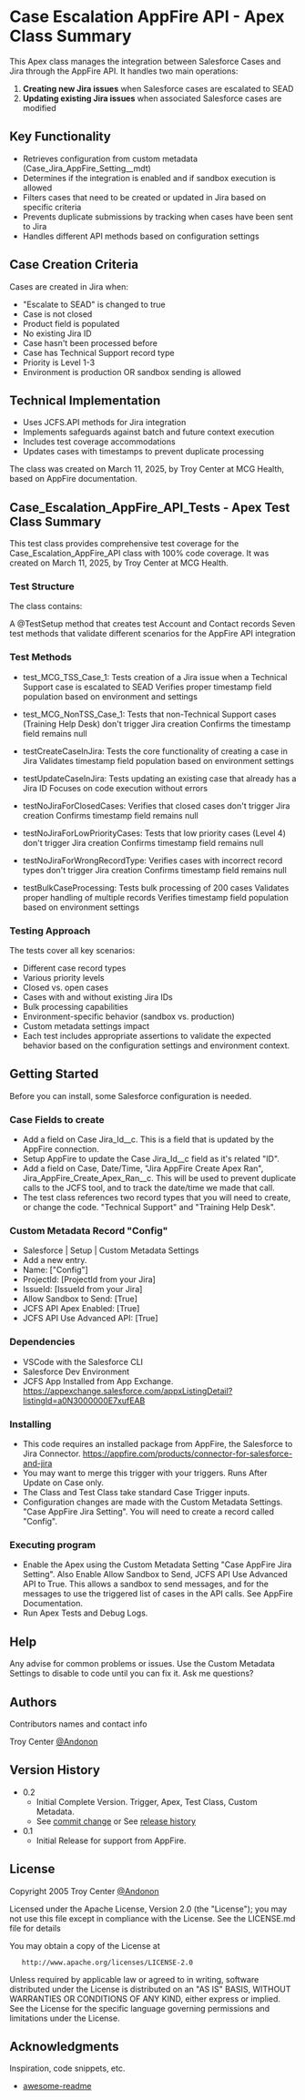 # Case Escalation AppFire API - Apex Class Summary

This Apex class manages the integration between Salesforce Cases and Jira through the AppFire API. It handles two main operations:

1. **Creating new Jira issues** when Salesforce cases are escalated to SEAD
2. **Updating existing Jira issues** when associated Salesforce cases are modified

## Key Functionality

- Retrieves configuration from custom metadata (Case_Jira_AppFire_Setting__mdt)
- Determines if the integration is enabled and if sandbox execution is allowed
- Filters cases that need to be created or updated in Jira based on specific criteria
- Prevents duplicate submissions by tracking when cases have been sent to Jira
- Handles different API methods based on configuration settings

## Case Creation Criteria
Cases are created in Jira when:
- "Escalate to SEAD" is changed to true
- Case is not closed
- Product field is populated
- No existing Jira ID
- Case hasn't been processed before
- Case has Technical Support record type
- Priority is Level 1-3
- Environment is production OR sandbox sending is allowed

## Technical Implementation
- Uses JCFS.API methods for Jira integration
- Implements safeguards against batch and future context execution
- Includes test coverage accommodations
- Updates cases with timestamps to prevent duplicate processing

The class was created on March 11, 2025, by Troy Center at MCG Health, based on AppFire documentation.

## Case_Escalation_AppFire_API_Tests - Apex Test Class Summary
This test class provides comprehensive test coverage for the Case_Escalation_AppFire_API class with 100% code coverage. It was created on March 11, 2025, by Troy Center at MCG Health.

### Test Structure
The class contains:

A @TestSetup method that creates test Account and Contact records
Seven test methods that validate different scenarios for the AppFire API integration

### Test Methods
* test_MCG_TSS_Case_1:
Tests creation of a Jira issue when a Technical Support case is escalated to SEAD
Verifies proper timestamp field population based on environment and settings

* test_MCG_NonTSS_Case_1: 
Tests that non-Technical Support cases (Training Help Desk) don't trigger Jira creation
Confirms the timestamp field remains null

* testCreateCaseInJira: 
Tests the core functionality of creating a case in Jira
Validates timestamp field population based on environment settings

* testUpdateCaseInJira: 
Tests updating an existing case that already has a Jira ID
Focuses on code execution without errors

* testNoJiraForClosedCases: 
Verifies that closed cases don't trigger Jira creation
Confirms timestamp field remains null

* testNoJiraForLowPriorityCases: 
Tests that low priority cases (Level 4) don't trigger Jira creation
Confirms timestamp field remains null

* testNoJiraForWrongRecordType: 
Verifies cases with incorrect record types don't trigger Jira creation
Confirms timestamp field remains null

* testBulkCaseProcessing: 
Tests bulk processing of 200 cases
Validates proper handling of multiple records
Verifies timestamp field population based on environment settings

### Testing Approach
The tests cover all key scenarios:
* Different case record types
* Various priority levels
* Closed vs. open cases
* Cases with and without existing Jira IDs
* Bulk processing capabilities
* Environment-specific behavior (sandbox vs. production)
* Custom metadata settings impact
* Each test includes appropriate assertions to validate the expected behavior based on the configuration settings and environment context.

## Getting Started
Before you can install, some Salesforce configuration is needed. 

### Case Fields to create
* Add a field on Case Jira_Id__c. This is a field that is updated by the AppFire connection.
* Setup AppFire to update the Case Jira_Id__c field as it's related "ID".
* Add a field on Case, Date/Time, "Jira AppFire Create Apex Ran", Jira_AppFire_Create_Apex_Ran__c. This will be used to prevent duplicate calls to the JCFS tool, and to track the date/time we made that call.
* The test class references two record types that you will need to create, or change the code. "Technical Support" and "Training Help Desk". 

### Custom Metadata Record "Config"
* Salesforce | Setup | Custom Metadata Settings
* Add a new entry.
* Name: ["Config"]
* ProjectId: [ProjectId from your Jira]
* IssueId: [IssueId from your Jira]
* Allow Sandbox to Send: [True]
* JCFS API Apex Enabled: [True]
* JCFS API Use Advanced API: [True] 

### Dependencies

* VSCode with the Salesforce CLI
* Salesforce Dev Environment
* JCFS App Installed from App Exchange. https://appexchange.salesforce.com/appxListingDetail?listingId=a0N3000000E7xufEAB

### Installing

* This code requires an installed package from AppFire, the Salesforce to Jira Connector. https://appfire.com/products/connector-for-salesforce-and-jira
* You may want to merge this trigger with your triggers. Runs After Update on Case only.
* The Class and Test Class take standard Case Trigger inputs.
* Configuration changes are made with the Custom Metadata Settings. "Case AppFire Jira Setting". You will need to create a record called "Config". 

### Executing program

* Enable the Apex using the Custom Metadata Setting "Case AppFire Jira Setting". Also Enable Allow Sandbox to Send, JCFS API Use Advanced API to True. This allows a sandbox to send messages, and for the messages to use the triggered list of cases in the API calls. See AppFire Documentation.  
* Run Apex Tests and Debug Logs. 

## Help

Any advise for common problems or issues.
Use the Custom Metadata Settings to disable to code until you can fix it. 
Ask me questions? 

## Authors

Contributors names and contact info

Troy Center [@Andonon](https://x.com/troycenter) 

## Version History

* 0.2
    * Initial Complete Version. Trigger, Apex, Test Class, Custom Metadata. 
    * See [commit change]() or See [release history]()
* 0.1
    * Initial Release for support from AppFire. 

## License

   Copyright 2005 Troy Center [@Andonon](https://x.com/troycenter) 

   Licensed under the Apache License, Version 2.0 (the "License");
   you may not use this file except in compliance with the License.
   See the LICENSE.md file for details   
   
   You may obtain a copy of the License at

       http://www.apache.org/licenses/LICENSE-2.0

   Unless required by applicable law or agreed to in writing, software
   distributed under the License is distributed on an "AS IS" BASIS,
   WITHOUT WARRANTIES OR CONDITIONS OF ANY KIND, either express or implied.
   See the License for the specific language governing permissions and
   limitations under the License.

## Acknowledgments

Inspiration, code snippets, etc.
* [awesome-readme](https://github.com/matiassingers/awesome-readme)
